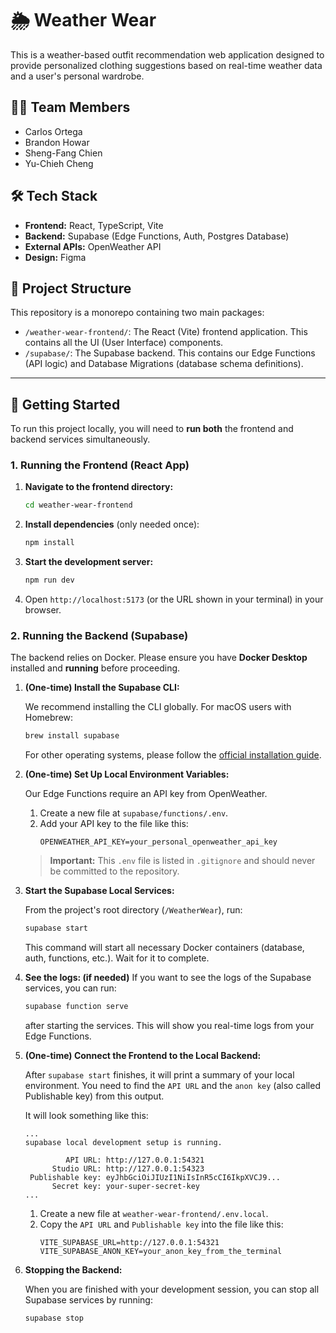 # 🌦️ Weather Wear

This is a weather-based outfit recommendation web application designed to provide personalized clothing suggestions based on real-time weather data and a user's personal wardrobe.

## 👩‍💻 Team Members

* Carlos Ortega
* Brandon Howar
* Sheng-Fang Chien
* Yu-Chieh Cheng

## 🛠️ Tech Stack

* **Frontend:** React, TypeScript, Vite
* **Backend:** Supabase (Edge Functions, Auth, Postgres Database)
* **External APIs:** OpenWeather API
* **Design:** Figma

## 📁 Project Structure

This repository is a monorepo containing two main packages:

* `/weather-wear-frontend/`: The React (Vite) frontend application. This contains all the UI (User Interface) components.
* `/supabase/`: The Supabase backend. This contains our Edge Functions (API logic) and Database Migrations (database schema definitions).

---

## 🚀 Getting Started

To run this project locally, you will need to **run both** the frontend and backend services simultaneously.

### 1. Running the Frontend (React App)

1.  **Navigate to the frontend directory:**
    ```bash
    cd weather-wear-frontend
    ```

2.  **Install dependencies** (only needed once):
    ```bash
    npm install
    ```

3.  **Start the development server:**
    ```bash
    npm run dev
    ```

4.  Open `http://localhost:5173` (or the URL shown in your terminal) in your browser.

### 2. Running the Backend (Supabase)

The backend relies on Docker. Please ensure you have **Docker Desktop** installed and **running** before proceeding.

1.  **(One-time) Install the Supabase CLI:**

    We recommend installing the CLI globally. For macOS users with Homebrew:
    ```bash
    brew install supabase
    ```
    For other operating systems, please follow the [official installation guide](https://supabase.com/docs/guides/cli/getting-started#install-the-cli).

2.  **(One-time) Set Up Local Environment Variables:**

    Our Edge Functions require an API key from OpenWeather.

    1. Create a new file at `supabase/functions/.env`.
    2. Add your API key to the file like this:
       ```
       OPENWEATHER_API_KEY=your_personal_openweather_api_key
       ```
    > **Important:** This `.env` file is listed in `.gitignore` and should never be committed to the repository.

3.  **Start the Supabase Local Services:**

    From the project's root directory (`/WeatherWear`), run:
    ```bash
    supabase start
    ```
    This command will start all necessary Docker containers (database, auth, functions, etc.). Wait for it to complete.
4. **See the logs: (if needed)**
    If you want to see the logs of the Supabase services, you can run:
    ```bash
    supabase function serve
    ```
    after starting the services. This will show you real-time logs from your Edge Functions.
5.  **(One-time) Connect the Frontend to the Local Backend:**

    After `supabase start` finishes, it will print a summary of your local environment. You need to find the `API URL` and the `anon key` (also called Publishable key) from this output.

    It will look something like this:
    ```
    ...
    supabase local development setup is running.

             API URL: http://127.0.0.1:54321
          Studio URL: http://127.0.0.1:54323
     Publishable key: eyJhbGciOiJIUzI1NiIsInR5cCI6IkpXVCJ9...
          Secret key: your-super-secret-key
    ...
    ```

    1. Create a new file at `weather-wear-frontend/.env.local`.
    2. Copy the `API URL` and `Publishable key` into the file like this:
       ```
       VITE_SUPABASE_URL=http://127.0.0.1:54321
       VITE_SUPABASE_ANON_KEY=your_anon_key_from_the_terminal
       ```
6.  **Stopping the Backend:**

    When you are finished with your development session, you can stop all Supabase services by running:
    ```bash
    supabase stop
    ```